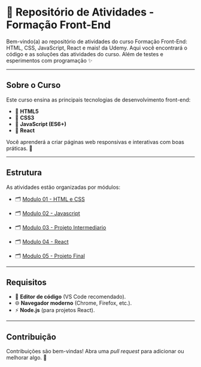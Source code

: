 # 🔧 Repositório de Atividades - Formação Front-End

Bem-vindo(a) ao repositório de atividades do curso Formação Front-End: HTML, CSS, JavaScript, React e mais! da Udemy. Aqui você encontrará o código e as soluções das atividades do curso. Além de testes e esperimentos com programação ✨

---

## Sobre o Curso

Este curso ensina as principais tecnologias de desenvolvimento front-end:

- 🔹 **HTML5**
- 🔹 **CSS3**
- 🔹 **JavaScript (ES6+)**
- 🔹 **React**

Você aprenderá a criar páginas web responsivas e interativas com boas práticas. 🚀

---

## Estrutura

As atividades estão organizadas por módulos:

- 🗂️ [Modulo 01 - HTML e CSS](Modulo%2001%20-%20HTML%20e%20CSS)

- 🗂️ [Modulo 02 - Javascript](Modulo%2002%20-%20Javascript)

- 🗂️ [Modulo 03 - Projeto Intermediario](Modulo%2003%20-%20Projeto%20Intermediario)

- 🗂️ [Modulo 04 - React](Modulo%2004%20-%20React)

- 🗂️ [Modulo 05 - Projeto Final](Modulo%2005%20-%20Projeto%20Final)

---

## Requisitos

- 🔧 **Editor de código** (VS Code recomendado).
- 🌐 **Navegador moderno** (Chrome, Firefox, etc.).
- ⚡ **Node.js** (para projetos React).

---

## Contribuição

Contribuições são bem-vindas! Abra uma _pull request_ para adicionar ou melhorar algo. 🙌
